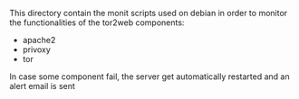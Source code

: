 This directory contain the monit scripts used on debian in order to monitor the functionalities of the tor2web components:
- apache2
- privoxy
- tor

In case some component fail, the server get automatically restarted and an alert email is sent 
